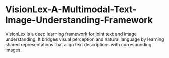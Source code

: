 # VisionLex-A-Multimodal-Text-Image-Understanding-Framework
VisionLex is a deep learning framework for joint text and image understanding. It bridges visual perception and natural language by learning shared representations that align text descriptions with corresponding images.
